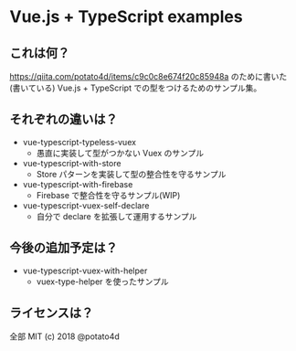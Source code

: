 # Vue.js + TypeScript examples

## これは何？

https://qiita.com/potato4d/items/c9c0c8e674f20c85948a のために書いた(書いている) Vue.js + TypeScript での型をつけるためのサンプル集。

## それぞれの違いは？

- vue-typescript-typeless-vuex
  - 愚直に実装して型がつかない Vuex のサンプル
- vue-typescript-with-store
  - Store パターンを実装して型の整合性を守るサンプル
- vue-typescript-with-firebase
  - Firebase で整合性を守るサンプル(WIP)
- vue-typescript-vuex-self-declare
  - 自分で declare を拡張して運用するサンプル

## 今後の追加予定は？

- vue-typescript-vuex-with-helper
  - vuex-type-helper を使ったサンプル

## ライセンスは？

全部 MIT (c) 2018 @potato4d
